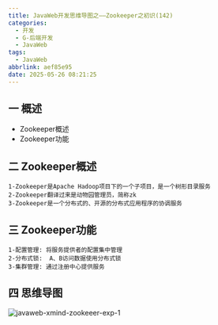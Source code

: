 ```yaml
---
title: JavaWeb开发思维导图之——Zookeeper之初识(142)
categories:
  - 开发
  - G-后端开发
  - JavaWeb
tags:
  - JavaWeb
abbrlink: aef85e95
date: 2025-05-26 08:21:25
---
```

## 一 概述

* Zookeeper概述
* Zookeeper功能

<!--more-->

## 二 Zookeeper概述

```
1-Zookeeper是Apache Hadoop项目下的一个子项目，是一个树形目录服务
2-Zookeeper翻译过来是动物园管理员，简称zk
3-Zookeeper是一个分布式的、开源的分布式应用程序的协调服务
```

## 三 Zookeeper功能

```
1-配置管理: 将服务提供者的配置集中管理
2-分布式锁:  A、B访问数据使用分布式锁
3-集群管理: 通过注册中心提供服务
```


## 四 思维导图

![javaweb-xmind-zookeeer-exp-1][1]



[1]:https://cdn.jsdelivr.net/gh/PGzxc/CDN/blog-java/javaweb-xmind-zookeeer-exp-1.png